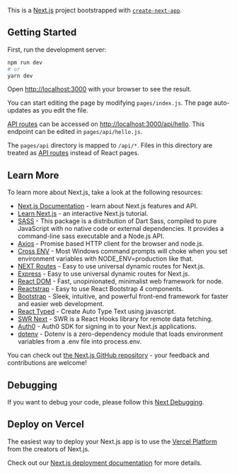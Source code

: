 This is a [Next.js](https://nextjs.org/) project bootstrapped with [`create-next-app`](https://github.com/vercel/next.js/tree/canary/packages/create-next-app).

## Getting Started

First, run the development server:

```bash
npm run dev
# or
yarn dev
```

Open [http://localhost:3000](http://localhost:3000) with your browser to see the result.

You can start editing the page by modifying `pages/index.js`. The page auto-updates as you edit the file.

[API routes](https://nextjs.org/docs/api-routes/introduction) can be accessed on [http://localhost:3000/api/hello](http://localhost:3000/api/hello). This endpoint can be edited in `pages/api/hello.js`.

The `pages/api` directory is mapped to `/api/*`. Files in this directory are treated as [API routes](https://nextjs.org/docs/api-routes/introduction) instead of React pages.

## Learn More

To learn more about Next.js, take a look at the following resources:

- [Next.js Documentation](https://nextjs.org/docs) - learn about Next.js features and API.
- [Learn Next.js](https://nextjs.org/learn) - an interactive Next.js tutorial.
- [SASS](https://www.npmjs.com/package/sass) - This package is a distribution of Dart Sass, compiled to pure JavaScript with no native code or external dependencies. It provides a command-line sass executable and a Node.js API.
- [Axios](https://www.npmjs.com/package/axios) - Promise based HTTP client for the browser and node.js.
- [Cross ENV](https://www.npmjs.com/package/cross-env) - Most Windows command prompts will choke when you set environment variables with NODE_ENV=production like that.
- [NEXT Routes](https://www.npmjs.com/package/next-routes) - Easy to use universal dynamic routes for Next.js.
- [Express](https://www.npmjs.com/package/next-routes) - Easy to use universal dynamic routes for Next.js.
- [React DOM](https://www.npmjs.com/package/express) - Fast, unopinionated, minimalist web framework for node.
- [Reactstrap](https://reactstrap.github.io) - Easy to use React Bootstrap 4 components.
- [Bootstrap](https://www.npmjs.com/package/bootstrap) - Sleek, intuitive, and powerful front-end framework for faster and easier web development.
- [React Typed](https://www.npmjs.com/package/react-typed) - Create Auto Type Text using javascript.
- [SWR Next](https://www.npmjs.com/package/swr) - SWR is a React Hooks library for remote data fetching.
- [Auth0](https://github.com/auth0/nextjs-auth0) - Auth0 SDK for signing in to your Next.js applications.
- [dotenv](https://www.npmjs.com/package/dotenv) - Dotenv is a zero-dependency module that loads environment variables from a .env file into process.env.

You can check out [the Next.js GitHub repository](https://github.com/vercel/next.js/) - your feedback and contributions are welcome!

## Debugging

If you want to debug your code, please follow this [Next Debugging](https://nextjs.org/docs/advanced-features/debugging).

## Deploy on Vercel

The easiest way to deploy your Next.js app is to use the [Vercel Platform](https://vercel.com/import?utm_medium=default-template&filter=next.js&utm_source=create-next-app&utm_campaign=create-next-app-readme) from the creators of Next.js.

Check out our [Next.js deployment documentation](https://nextjs.org/docs/deployment) for more details.
